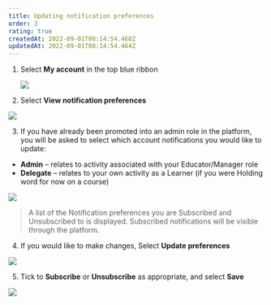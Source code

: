 ```yaml
---
title: Updating notification preferences
order: 3
rating: true
createdAt: 2022-09-01T08:14:54.460Z
updatedAt: 2022-09-01T08:14:54.464Z
---
```

1. Select **My account** in the top blue ribbon

   ![](/img/editing-profile_1.png)
2. Select **View notification preferences**

![](/img/notifications_1.png)

3. If you have already been promoted into an admin role in the platform, you will be asked to select which account notifications you would like to update: 

* **Admin** – relates to activity associated with your Educator/Manager role
* **Delegate** – relates to your own activity as a Learner (if you were Holding word for now on a course)

![](/img/notifications_2-not-for-learner-.png)

> A list of the Notification preferences you are Subscribed and Unsubscribed to is displayed. Subscribed notifications will be visible through the platform. 

4. If you would like to make changes, Select **Update preferences** 

![](/img/notifications_3.png)

5. Tick to **Subscribe** or **Unsubscribe** as appropriate, and select **Save**

![](/img/notifications_4.png)